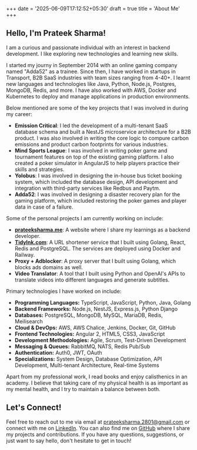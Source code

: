 +++
date = '2025-06-09T17:12:52+05:30'
draft = true
title = 'About Me'
+++

## Hello, I'm Prateek Sharma!
I am a curious and passionate individual with an interest in backend development. I like exploring new technologies and learning new skills. 

I started my journy in September 2014 with an online gaming company named "Adda52" as a trainee. Since then, I have worked in startups in Transport, B2B SaaS industries with team sizes ranging from 4-40+. I learnt new languages and technologies like Java, Python, Node.js, Postgres, MongoDB, Redis, and more. I have also worked with AWS, Docker and Kubernetes to deploy and manage applications in production environments.

Below mentioned are some of the key projects that I was involved in during my career:
- **Emission Critical**: I led the development of a multi-tenant SaaS database schema and built a NestJS microservice architecture for a B2B product. I was also involved in writing the core logic to compure carbon emissions and product carbon footprints for various industries.
- **Mind Sports League**: I was involved in writing poker game and tournament features on top of the existing gaming platform. I also created a poker simulator in AngularJS to help players practice their skills and strategies.
- **Yolobus**: I was involved in designing the in-house bus ticket booking system, which included the database design, API development and integration with third-party services like Redbus and Paytm.
- **Adda52**: I was involved in designing a disaster recovery plan for the gaming platform, which included restoring the poker games and player data in case of a failure.

Some of the personal projects I am currently working on include:
- **[prateeksharma.me](https://pratts.github.io)**: A website where I share my learnings as a backend developer.
- **[Tidylnk.com](https://admin.tidylnk.com/)**: A URL shortener service that I built using Golang, React, Redis and PostgreSQL. The services are deployed using Docker and Railway.
- **Proxy + Adblocker**: A proxy server that I built using Golang, which blocks ads domains as well.
- **Video Translator**: A tool that I built using Python and OpenAI's APIs to translate videos into different languages and generate subtitles.

Primary technologies I have worked on include:
- **Programming Languages:** TypeScript, JavaScript, Python, Java, Golang
- **Backend Frameworks:** Node.js, NestJS, Express.js, Python Django
- **Databases:** PostgreSQL, MongoDB, MySQL, MariaDB, Redis, Meilisearch
- **Cloud & DevOps:** AWS, AWS Chalice, Jenkins, Docker, Git, GitHub
- **Frontend Technologies:** Angular 2, HTML5, CSS3, JavaScript
- **Development Methodologies:** Agile, Scrum, Test-Driven Development
- **Messaging & Queues:** RabbitMQ, NATS, Redis Pub/Sub
- **Authentication:** Auth0, JWT, OAuth
- **Specializations:** System Design, Database Optimization, API Development, Multi-tenant Architecture, Real-time Systems

Apart from my professional work, I read books and enjoy calisthenics in an academy. I believe that taking care of my physical health is as important as my mental health, and I try to maintain a balance between both.

## Let's Connect!
Feel free to reach out to me via email at [prateeksharma.2801@gmail.com](mailto:prateeksharma.2801@gmail.com) or connect with me on [LinkedIn](https://www.linkedin.com/in/prateeksharma28/).
You can also find me on [GitHub](https://github.com/pratts) where I share my projects and contributions.
If you have any questions, suggestions, or just want to say hello, don't hesitate to get in touch!
